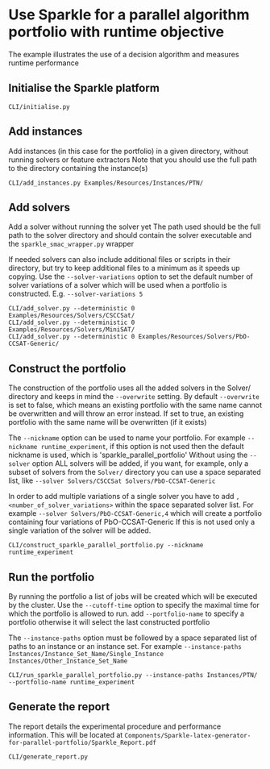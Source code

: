 # Use Sparkle for a parallel algorithm portfolio with runtime objective
The example illustrates the use of a decision algorithm and measures runtime performance

## Initialise the Sparkle platform

`CLI/initialise.py`

## Add instances 
Add instances (in this case for the portfolio) in a given directory, without running solvers or feature extractors
Note that you should use the full path to the directory containing the instance(s)

`CLI/add_instances.py Examples/Resources/Instances/PTN/`

## Add solvers
Add a solver without running the solver yet
The path used should be the full path to the solver directory and should contain the solver executable and the `sparkle_smac_wrapper.py` wrapper

If needed solvers can also include additional files or scripts in their directory, but try to keep additional files to a minimum as it speeds up copying.
Use the `--solver-variations` option to set the default number of solver variations of a solver which will be used when a portfolio is constructed. E.g. `--solver-variations 5`

`CLI/add_solver.py --deterministic 0 Examples/Resources/Solvers/CSCCSat/`  
`CLI/add_solver.py --deterministic 0 Examples/Resources/Solvers/MiniSAT/`  
`CLI/add_solver.py --deterministic 0 Examples/Resources/Solvers/PbO-CCSAT-Generic/`

## Construct the portfolio

The construction of the portfolio uses all the added solvers in the Solver/ directory and keeps in mind the `--overwrite` setting.
By default `--overwrite` is set to false, which means an existing portfolio with the same name cannot be overwritten and will throw an error instead. If set to true, an existing portfolio with the same name will be overwritten (if it exists)

The `--nickname` option can be used to name your portfolio.
For example `--nickname runtime_experiment`, if this option is not used then the default nickname is used, which is 'sparkle_parallel_portfolio'
Without using the `--solver` option ALL solvers will be added, if you want, for example, only a subset of solvers from the `Solver/` directory 
you can use a space separated list, like `--solver Solvers/CSCCSat Solvers/PbO-CCSAT-Generic`

In order to add multiple variations of a single solver you have to add `,<number_of_solver_variations>` within the space separated solver list.
For example `--solver Solvers/PbO-CCSAT-Generic,4` which will create a portfolio containing four variations of PbO-CCSAT-Generic
If this is not used only a single variation of the solver will be added.

`CLI/construct_sparkle_parallel_portfolio.py --nickname runtime_experiment`

## Run the portfolio 

By running the portfolio a list of jobs will be created which will be executed by the cluster.
Use the `--cutoff-time` option to specify the maximal time for which the portfolio is allowed to run.
add `--portfolio-name` to specify a portfolio otherwise it will select the last constructed portfolio

The `--instance-paths` option must be followed by a space separated list of paths to an instance or an instance set.
For example `--instance-paths Instances/Instance_Set_Name/Single_Instance Instances/Other_Instance_Set_Name`

`CLI/run_sparkle_parallel_portfolio.py --instance-paths Instances/PTN/ --portfolio-name runtime_experiment`

## Generate the report

The report details the experimental procedure and performance information. 
This will be located at `Components/Sparkle-latex-generator-for-parallel-portfolio/Sparkle_Report.pdf`

`CLI/generate_report.py`
